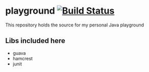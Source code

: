 # playground [![Build Status](https://travis-ci.org/rflpazini/playground-java.svg?branch=master)](https://travis-ci.org/rflpazini/playground-java)

This repository holds the source for my personal Java playground

## Libs included here

* guava
* hamcrest
* junit


